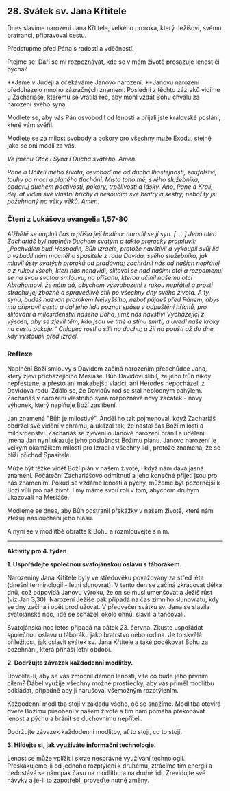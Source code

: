 ## 28. **Svátek sv. Jana Křtitele**

Dnes slavíme narození Jana Křtitele, velkého proroka, který Ježíšovi, svému bratranci, připravoval cestu.

Předstupme před Pána s radostí a vděčností.

Ptejme se: Daří se mi rozpoznávat, kde se v mém životě prosazuje lenost či pýcha?

**Jsme v Judeji a očekáváme Janovo narození. **Janovu narození předcházelo mnoho zázračných znamení. Poslední z těchto zázraků vidíme u Zachariáše, kterému se vrátila řeč, aby mohl vzdát Bohu chválu za narození svého syna.

Modlete se, aby vás Pán osvobodil od lenosti a přijali jste královské poslání, které vám svěřil.

Modlete se za milost svobody a pokory pro všechny muže Exodu, stejně jako se oni modlí za vás.

_Ve jménu Otce i Syna i Ducha svatého. Amen._

_Pane a Učiteli mého života, osvoboď mě od ducha lhostejnosti, zoufalství, touhy po moci a planého tlachání. Místo toho mě, svého služebníka, obdaruj duchem poctivosti, pokory, trpělivosti a lásky. Ano, Pane a Králi, dej, ať vidím své vlastní hříchy a nesoudím své bratry a sestry, neboť ty jsi požehnaný na věky věků. Amen._

### Čtení z Lukášova evangelia 1,57-80

_Alžbětě se naplnil čas a přišla její hodina: narodil se jí syn. [ … ] Jeho otec Zachariáš byl naplněn Duchem svatým a takto prorocky promluvil: „Pochválen buď Hospodin, Bůh Izraele, protože navštívil a vykoupil svůj lid a vzbudil nám mocného spasitele z rodu Davida, svého služebníka, jak mluvil ústy svatých proroků od pradávna; zachránil nás od našich nepřátel a z rukou všech, kteří nás nenávidí, slitoval se nad našimi otci a rozpomenul se na svou svatou smlouvu, na přísahu, kterou učinil našemu otci Abrahamovi, že nám dá, abychom vysvobozeni z rukou nepřátel a prosti strachu jej zbožně a spravedlivě ctili po všechny dny svého života. A ty, synu, budeš nazván prorokem Nejvyššího, neboť půjdeš před Pánem, abys mu připravil cestu a dal jeho lidu poznat spásu v odpuštění hříchů, pro slitování a milosrdenství našeho Boha, jímž nás navštíví Vycházející z výsosti, aby se zjevil těm, kdo jsou ve tmě a stínu smrti, a uvedl naše kroky na cestu pokoje.“ Chlapec rostl a sílil na duchu; a žil na poušti až do dne, kdy vystoupil před Izrael._

### Reflexe

Naplnění Boží smlouvy s Davidem začíná narozením předchůdce Jana, který zjeví přicházejícího Mesiáše. Bůh Davidovi slíbil, že jeho trůn nikdy nepřestane, a přesto ani makabejští vládci, ani Herodes nepocházeli z Davidova rodu. Zdálo se, že Davidův rod se stal neplodným pahýlem. Zachariáš v narození vlastního syna rozpoznává nový začátek - nový výhonek, který naplňuje Boží zaslíbení.

Jan znamená "Bůh je milostivý". Anděl ho tak pojmenoval, když Zachariáš obdržel své vidění v chrámu, a ukázal tak, že nastal čas Boží milosti a milosrdenství. Zachariáš se zjevení o Janově narození bránil a udělení jména Jan nyní ukazuje jeho poslušnost Božímu plánu. Janovo narození je velkým okamžikem milosti pro Izrael a všechny lidi, protože znamená, že se blíží příchod Spasitele.

Může být těžké vidět Boží plán v našem životě, i když nám dává jasná znamení. Počáteční Zachariášovo odmítnutí a jeho konečné přijetí jsou pro nás znamením. Pokud se vzdáme lenosti a pýchy, můžeme být pozornější k Boží vůli pro náš život. I my máme svou roli v tom, abychom druhým ukazovali na Mesiáše.

Modleme se dnes, aby Bůh odstranil překážky v našem životě, které nám ztěžují naslouchání jeho hlasu.

A nyní se v modlitbě obraťte k Bohu a rozmlouvejte s ním.

---

**Aktivity pro 4. týden**

**1. Uspořádejte společnou svatojánskou oslavu s táborákem.**

Narozeniny Jana Křtitele byly ve středověku považovány za střed léta (dnešní terminologií - letní slunovrat). V tento den se začíná zkracovat délka dnů, což odpovídá Janovu výroku, že on se musí umenšovat a Ježíš růst (viz Jan 3,30). Narození Ježíše pak připadá na čas zimního slunovratu, kdy se dny začínají opět prodlužovat. V předvečer svátku sv. Jana se slavila svatojánská noc, lidé se scházeli okolo ohňů, slavili a tancovali.

Svatojánská noc letos připadá na pátek 23. června. Zkuste uspořádat společnou oslavu u táboráku jako bratrstvo nebo rodina. Je to skvělá příležitost, jak oslavit svátek sv. Jana Křtitele a také poděkovat Bohu za požehnání, která přináší letní období.

**2. Dodržujte závazek každodenní modlitby.**

Dovolíte-li, aby se vás zmocnil démon lenosti, víte co bude jeho prvním cílem? Ďábel využije všechny možné prostředky, aby vás přiměl modlitbu odkládat, případně aby ji narušoval všemožným rozptýlením.

Každodenní modlitba stojí v základu všeho, oč se snažíme. Modlitba otevírá dveře Božímu působení v našem životě a tím nám pomáhá překonávat lenost a pýchu a bránit se duchovnímu nepříteli.

Dodržujte závazek každodenní modlitby, ať to stojí, co to stojí.

**3. Hlídejte si, jak využíváte informační technologie.**

Lenost se může vplížit i skrze nesprávné využívání technologií. Přeskakujeme-li od jednoho rozptýlení k druhému, ztrácíme tím energii a nedostává se nám pak času na modlitbu a na druhé lidi. Zrevidujte své návyky a je-li to zapotřebí, proveďte nutné změny.
